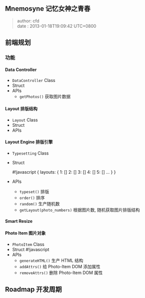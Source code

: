 Mnemosyne 记忆女神之青春
------------------------
> author: cfd   
> date  : 2013-01-18T19:09:42 UTC+0800

## 前端规划

### 功能

#### Data Controller
  * `DataController` Class
  * Struct
  * APIs
    - `getPhotos()` 获取图片数据

#### Layout 排版结构
  * `Layout` Class
  * Struct
  * APIs

#### Layout Engine 排版引擎
  * `Typesetting` Class
  * Struct

      #!javascript
      {
        layouts: {
          1: []
          2: []
          3: []
          4: []
          5: []
          ...
        }
      }

  * APIs
    - `typeset()` 排版
    - `order()` 排序
    - `random()` 生产随机数
    - `getLayout(photo_numbers)` 根据图片数, 随机获取图片排版结构

#### Smart Resize

#### Photo Item 图片对象
  * `PhotoItem` Class
  * Struct
      #!javascript
  * APIs
    - `generateHTML()` 生产 HTML 结构
    - `addAttrs()` 给 Photo-Item DOM 添加属性
    - `removeAttrs()` 删除 Photo-Item DOM 属性


## Roadmap 开发周期


